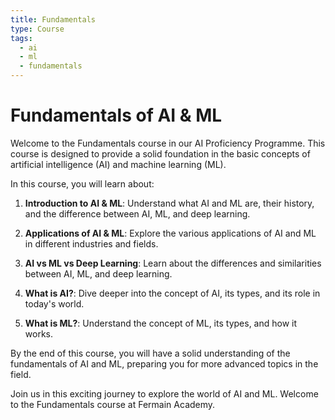 ```yaml
---
title: Fundamentals
type: Course
tags:
  - ai
  - ml
  - fundamentals
---
```


# Fundamentals of AI & ML

Welcome to the Fundamentals course in our AI Proficiency Programme. This course is designed to provide a solid foundation in the basic concepts of artificial intelligence (AI) and machine learning (ML).

In this course, you will learn about:

1. **Introduction to AI & ML**: Understand what AI and ML are, their history, and the difference between AI, ML, and deep learning.

2. **Applications of AI & ML**: Explore the various applications of AI and ML in different industries and fields.

3. **AI vs ML vs Deep Learning**: Learn about the differences and similarities between AI, ML, and deep learning.

4. **What is AI?**: Dive deeper into the concept of AI, its types, and its role in today's world.

5. **What is ML?**: Understand the concept of ML, its types, and how it works.

By the end of this course, you will have a solid understanding of the fundamentals of AI and ML, preparing you for more advanced topics in the field.

Join us in this exciting journey to explore the world of AI and ML. Welcome to the Fundamentals course at Fermain Academy.
